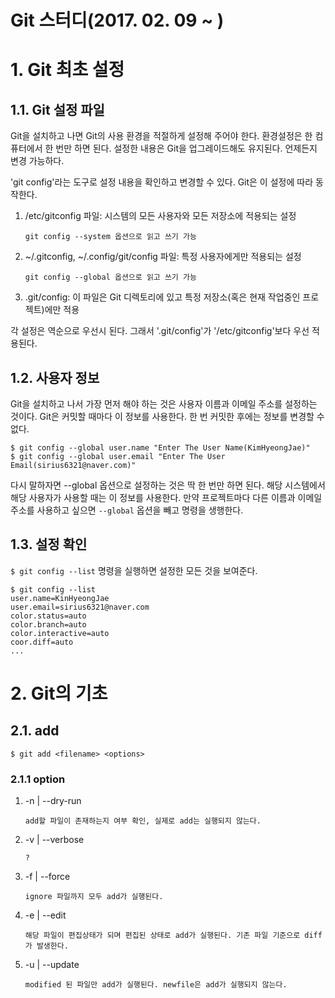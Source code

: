 Git 스터디(2017. 02. 09 ~ )
===============

# 1. Git 최초 설정
## 1.1. Git 설정 파일
Git을 설치하고 나면 Git의 사용 환경을 적절하게 설정해 주어야 한다. 환경설정은 한 컴퓨터에서 한 번만 하면 된다. 설정한 내용은 Git을 업그레이드해도 유지된다. 언제든지 변경 가능하다.

'git config'라는 도구로 설정 내용을 확인하고 변경할 수 있다. Git은 이 설정에 따라 동작한다.

1. /etc/gitconfig 파일: 시스템의 모든 사용자와 모든 저장소에 적용되는 설정

	`git config --system 옵션으로 읽고 쓰기 가능`

2. ~/.gitconfig, ~/.config/git/config 파일: 특정 사용자에게만 적용되는 설정

	`git config --global 옵션으로 읽고 쓰기 가능`

3. .git/config: 이 파일은 Git 디렉토리에 있고 특정 저장소(혹은 현재 작업중인 프로젝트)에만 적용

각 설정은 역순으로 우선시 된다. 그래서 '.git/config'가 '/etc/gitconfig'보다 우선 적용된다.

## 1.2. 사용자 정보
Git을 설치하고 나서 가장 먼저 해야 하는 것은 사용자 이름과 이메일 주소를 설정하는 것이다. Git은 커밋할 때마다 이 정보를 사용한다. 한 번 커밋한 후에는 정보를 변경할 수 없다.

````
$ git config --global user.name "Enter The User Name(KimHyeongJae)"
$ git config --global user.email "Enter The User Email(sirius6321@naver.com)"
````

다시 말하자면 --global 옵션으로 설정하는 것은 딱 한 번만 하면 된다. 해당 시스템에서 해당 사용자가 사용할 때는 이 정보를 사용한다. 만약 프로젝트마다 다른 이름과 이메일 주소를 사용하고 싶으면 `--global` 옵션을 빼고 명령을 생행한다.

## 1.3. 설정 확인
`$ git config --list` 명령을 실행하면 설정한 모든 것을 보여준다.

````
$ git config --list
user.name=KinHyeongJae
user.email=sirius6321@naver.com
color.status=auto
color.branch=auto
color.interactive=auto
coor.diff=auto
...
````

# 2. Git의 기초
## 2.1. add
`$ git add <filename> <options>`
### 2.1.1 option
1. -n | --dry-run

	`add할 파일이 존재하는지 여부 확인, 실제로 add는 실행되지 않는다.`

2. -v | --verbose

	`?`

3. -f | --force

	`ignore 파일까지 모두 add가 실행된다.`

4. -e | --edit

	`해당 파일이 편집상태가 되며 편집된 상태로 add가 실행된다. 기존 파일 기준으로 diff가 발생한다.`

5. -u | --update

	`modified 된 파일만 add가 실행된다. newfile은 add가 실행되지 않는다.`

